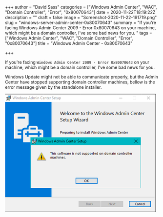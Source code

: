 +++
author = "David Sass"
categories = ["Windows Admin Center", "WAC", "Domain Controller", "Error", "0x80070643"]
date = 2020-11-22T18:19:22Z
description = ""
draft = false
image = "Screenshot-2020-11-22-191719.png"
slug = "windows-server-admin-center-0x80070643"
summary = "If you're facing Windows Admin Center 2009 - Error 0x80070643 on your machine, which might be a domain controller, I've some bad news for you. "
tags = ["Windows Admin Center", "WAC", "Domain Controller", "Error", "0x80070643"]
title = "Windows Admin Center - 0x80070643"

+++


If you're facing `Windows Admin Center 2009 - Error 0x80070643` on your machine, which might be a domain controller, I've some bad news for you.

Windows Update might not be able to communicate properly, but the Admin Center have stopped supporting domain controller machines, bellow is the error message given by the standalone installer.

![Error message - Windows Admin Center is not supported on domain controllers](image-1.png)

